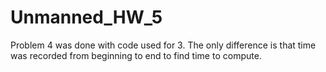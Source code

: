 # Unmanned_HW_5
Problem 4 was done with code used for 3. The only difference is that time was recorded from beginning to end to find time to compute.
